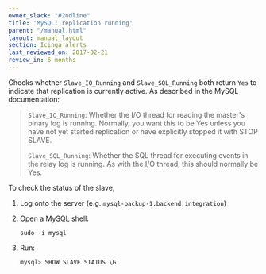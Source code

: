 ```yaml
---
owner_slack: "#2ndline"
title: 'MySQL: replication running'
parent: "/manual.html"
layout: manual_layout
section: Icinga alerts
last_reviewed_on: 2017-02-21
review_in: 6 months
---
```


Checks whether `Slave_IO_Running` and `Slave_SQL_Running` both return
`Yes` to indicate that replication is currently active. As described in
the MySQL documentation:

> `Slave_IO_Running`: Whether the I/O thread for reading the master's
> binary log is running. Normally, you want this to be Yes unless you
> have not yet started replication or have explicitly stopped it with
> STOP SLAVE.
>
> `Slave_SQL_Running`: Whether the SQL thread for executing events in
> the relay log is running. As with the I/O thread, this should normally
> be Yes.

To check the status of the slave,

1. Log onto the server (e.g. `mysql-backup-1.backend.integration`)
2. Open a MySQL shell:

    ```
    sudo -i mysql
    ```

3. Run:

    ```sql
    mysql> SHOW SLAVE STATUS \G
    ```
